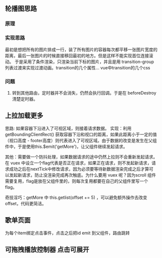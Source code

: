 ## 轮播图思路
### 原理


### 实现思路
最初是想把所有的图片排成一行，装了所有图片的容器每次都平移一张图片宽度的距离，最后一张图片的时候直接移回最初的地方。但是这样不能实现首位连接滚动。
于是采用了条件渲染，只渲染当前下标的图片，并且是用 transition-group 列表过渡来实现过渡动画。transition的几个属性... vue中transition的几个css

### 问题
1. 转到其他路由，定时器并不会消失，仍然会执行回调。于是在 beforeDestroy 清楚定时器。

## 上拉加载更多
思路: 如果容器下沿进入了可视区域，则接着请求数据。
实现：利用 getBoundingClientRect() 获取容器下沿和视口的距离，如果此距离小于一定的值（视口高度 - footer高度）则代表进入了可视区域。由于数据的改变是发生在父组件中，于是使用this.$emit('getMore')，让父组件继续发起请求。

其他：需要做一个防抖处理，如果数据请求的途中仍然上拉则不会重新发起请求。在 vuex 中设立一个flag代表是否正在请求，如果正在请求，则不发起新请求，请求成功之后在nextTick中修改请求，因为必须要等待新数据渲染完成之后才算可以发起新请求，防止没渲染完成再次触底。为什么要用 vuex 呢？因为scroll 组件需要复用，flag是放在父组件里的，则每次复用都要在自己的父组件里写一个flag。

奇技淫巧：getMore 中 this.getlist(offset += 5) ，可以避免额外操作去改变 offset，代码更简洁。

## 歌单页面

为每个item绑定点击事件，点击之后把id emit 到父组件，路由跳转

## 可拖拽播放控制器 点击可展开